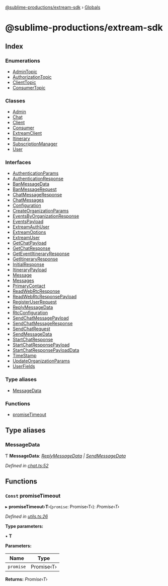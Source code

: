 [@sublime-productions/extream-sdk](README.md) › [Globals](globals.md)

# @sublime-productions/extream-sdk

## Index

### Enumerations

* [AdminTopic](enums/admintopic.md)
* [AuthorizationTopic](enums/authorizationtopic.md)
* [ClientTopic](enums/clienttopic.md)
* [ConsumerTopic](enums/consumertopic.md)

### Classes

* [Admin](classes/admin.md)
* [Chat](classes/chat.md)
* [Client](classes/client.md)
* [Consumer](classes/consumer.md)
* [ExtreamClient](classes/extreamclient.md)
* [Itinerary](classes/itinerary.md)
* [SubscriptionManager](classes/subscriptionmanager.md)
* [User](classes/user.md)

### Interfaces

* [AuthenticationParams](interfaces/authenticationparams.md)
* [AuthenticationResponse](interfaces/authenticationresponse.md)
* [BanMessageData](interfaces/banmessagedata.md)
* [BanMessageRequest](interfaces/banmessagerequest.md)
* [ChatMessageResponse](interfaces/chatmessageresponse.md)
* [ChatMessages](interfaces/chatmessages.md)
* [Configuration](interfaces/configuration.md)
* [CreateOrganizationParams](interfaces/createorganizationparams.md)
* [EventsByOrganizationResponse](interfaces/eventsbyorganizationresponse.md)
* [EventsPayload](interfaces/eventspayload.md)
* [ExtreamAuthUser](interfaces/extreamauthuser.md)
* [ExtreamOptions](interfaces/extreamoptions.md)
* [ExtreamUser](interfaces/extreamuser.md)
* [GetChatPayload](interfaces/getchatpayload.md)
* [GetChatResponse](interfaces/getchatresponse.md)
* [GetEventItineraryResponse](interfaces/geteventitineraryresponse.md)
* [GetItineraryResponse](interfaces/getitineraryresponse.md)
* [InitialResponse](interfaces/initialresponse.md)
* [ItineraryPayload](interfaces/itinerarypayload.md)
* [Message](interfaces/message.md)
* [Messages](interfaces/messages.md)
* [PrimaryContact](interfaces/primarycontact.md)
* [ReadWebRtcResponse](interfaces/readwebrtcresponse.md)
* [ReadWebRtcResponsePayload](interfaces/readwebrtcresponsepayload.md)
* [RegisterUserRequest](interfaces/registeruserrequest.md)
* [ReplyMessageData](interfaces/replymessagedata.md)
* [RtcConfiguration](interfaces/rtcconfiguration.md)
* [SendChatMessagePayload](interfaces/sendchatmessagepayload.md)
* [SendChatMessageResponse](interfaces/sendchatmessageresponse.md)
* [SendChatRequest](interfaces/sendchatrequest.md)
* [SendMessageData](interfaces/sendmessagedata.md)
* [StartChatResponse](interfaces/startchatresponse.md)
* [StartChatResponsePayload](interfaces/startchatresponsepayload.md)
* [StartChatResponsePayloadData](interfaces/startchatresponsepayloaddata.md)
* [TimeStamp](interfaces/timestamp.md)
* [UpdateOrganizationParams](interfaces/updateorganizationparams.md)
* [UserFields](interfaces/userfields.md)

### Type aliases

* [MessageData](globals.md#messagedata)

### Functions

* [promiseTimeout](globals.md#const-promisetimeout)

## Type aliases

###  MessageData

Ƭ **MessageData**: *[ReplyMessageData](interfaces/replymessagedata.md) | [SendMessageData](interfaces/sendmessagedata.md)*

*Defined in [chat.ts:52](https://github.com/Extream-SaaS/ex-sdk/blob/1dafdd0/src/chat.ts#L52)*

## Functions

### `Const` promiseTimeout

▸ **promiseTimeout**‹**T**›(`promise`: Promise‹T›): *Promise‹T›*

*Defined in [utils.ts:26](https://github.com/Extream-SaaS/ex-sdk/blob/1dafdd0/src/utils.ts#L26)*

**Type parameters:**

▪ **T**

**Parameters:**

Name | Type |
------ | ------ |
`promise` | Promise‹T› |

**Returns:** *Promise‹T›*
